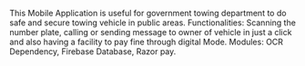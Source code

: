 This Mobile Application is useful for government towing department to do safe and secure towing vehicle in public areas.
Functionalities: Scanning the number plate, calling or sending message to owner of vehicle in just a click and also having a facility to pay fine through digital Mode.
Modules: OCR Dependency, Firebase Database, Razor pay.
